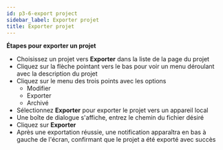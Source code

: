 ```yaml
---
id: p3-6-export project
sidebar_label: Exporter projet
title: Exporter projet
---
```


**Étapes pour exporter un projet**

- Choisissez un projet vers **Exporter** dans la liste de la page du projet
- Cliquez sur la flèche pointant vers le bas pour voir un menu déroulant avec la description du projet
- Cliquez sur le menu des trois points avec les options
  - Modifier
  - Exporter
  - Archivé
- Sélectionnez **Exporter** pour exporter le projet vers un appareil local
- Une boîte de dialogue s'affiche, entrez le chemin du fichier désiré
- Cliquez sur **Exporter**
- Après une exportation réussie, une notification apparaîtra en bas à gauche de l'écran, confirmant que le projet a été exporté avec succès


<!-- <video controls src="/assets/exportfile.mov" width="100%" type="video/mov"> -->